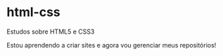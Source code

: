 # html-css
 Estudos sobre HTML5 e CSS3

 Estou aprendendo a criar sites e agora vou gerenciar meus repositórios!
